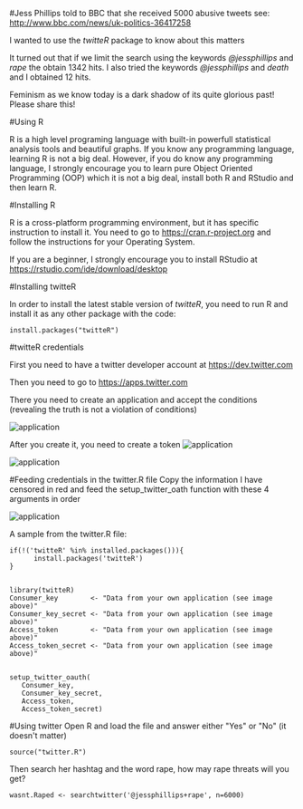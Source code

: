 #Jess Phillips told to BBC that she received 5000 abusive tweets see: http://www.bbc.com/news/uk-politics-36417258

I wanted to use the *twitteR* package to know about this matters

It turned out that if we limit the search using the keywords *@jessphillips* and *rape* the obtain 1342 hits. I also tried the keywords *@jessphillips* and *death* and I obtained 12 hits.

Feminism as we know today is a dark shadow of its quite glorious past! Please share this!

#Using R

R is a high level programing language with built-in powerfull statistical analysis tools and beautiful graphs. If you know any programming language, learning R is not a big deal. However, if you do know any programming language, I strongly encourage you to learn pure Object Oriented Programming (OOP) which it is not a big deal, install both R and RStudio and then learn R.

#Installing R

R is a cross-platform programming environment, but it has specific instruction to install it. You need to go to https://cran.r-project.org and follow the instructions for your Operating System.

If you are a beginner, I strongly encourage you to install RStudio at https://rstudio.com/ide/download/desktop

#Installing twitteR

In order to install the latest stable version of *twitteR*, you need to run R and install it as any other package with the code:

    install.packages("twitteR")

#twitteR credentials

First you need to have a twitter developer account at https://dev.twitter.com

Then you need to go to https://apps.twitter.com

There you need to create an application and accept the conditions (revealing the truth is not a violation of conditions)

![application](https://themepacific-rajendranc.netdna-ssl.com/wp-content/uploads/Create-Twitter-API-Key.jpg)

After you create it, you need to create a token
![application](http://s33.postimg.org/mic9cysr3/keys.png)

![application](http://s33.postimg.org/lska94dfz/token.png)


#Feeding credentials in the twitter.R file
Copy the information I have censored in red and feed the setup_twitter_oath function with these 4 arguments in order

![application](http://s33.postimg.org/j8p3ye6tr/Data_for_twitte_R.png)


A sample from the twitter.R file:

    if(!('twitteR' %in% installed.packages())){
          install.packages('twitteR')
    }


    library(twitteR)
    Consumer_key        <- "Data from your own application (see image above)"
    Consumer_key_secret <- "Data from your own application (see image above)"
    Access_token        <- "Data from your own application (see image above)"
    Access_token_secret <- "Data from your own application (see image above)"


    setup_twitter_oauth(
       Consumer_key,
       Consumer_key_secret,
       Access_token,
       Access_token_secret)

#Using twitter
Open R and load the file and answer either "Yes" or "No" (it doesn't matter)

    source("twitter.R")

Then search her hashtag and the word rape, how may rape threats will you get?

    wasnt.Raped <- searchtwitter('@jessphillips+rape', n=6000)





